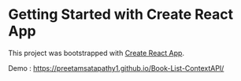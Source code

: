 # Getting Started with Create React App

This project was bootstrapped with [Create React App](https://github.com/facebook/create-react-app).

Demo : https://preetamsatapathy1.github.io/Book-List-ContextAPI/
